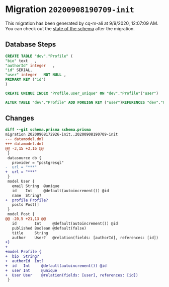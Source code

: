 # Migration `20200908190709-init`

This migration has been generated by cq-m-ali at 9/9/2020, 12:07:09 AM.
You can check out the [state of the schema](./schema.prisma) after the migration.

## Database Steps

```sql
CREATE TABLE "dev"."Profile" (
"bio" text   ,
"authorId" integer   ,
"id" SERIAL,
"user" integer   NOT NULL ,
PRIMARY KEY ("id")
)

CREATE UNIQUE INDEX "Profile.user_unique" ON "dev"."Profile"("user")

ALTER TABLE "dev"."Profile" ADD FOREIGN KEY ("user")REFERENCES "dev"."User"("id") ON DELETE CASCADE ON UPDATE CASCADE
```

## Changes

```diff
diff --git schema.prisma schema.prisma
migration 20200908172926-init..20200908190709-init
--- datamodel.dml
+++ datamodel.dml
@@ -3,15 +3,16 @@
 }
 datasource db {
   provider = "postgresql"
-  url = "***"
+  url = "***"
 }
 model User {
   email String  @unique
   id    Int     @default(autoincrement()) @id
   name  String?
+  profile Profile?
   posts Post[]
 }
 model Post {
@@ -20,5 +21,13 @@
   id        Int     @default(autoincrement()) @id
   published Boolean @default(false)
   title     String
   author    User?   @relation(fields: [authorId], references: [id])
+}
+
+model Profile {
+  bio  String?
+  authorId  Int?
+  id   Int     @default(autoincrement()) @id
+  user Int     @unique
+  User User    @relation(fields: [user], references: [id])
 }
```


